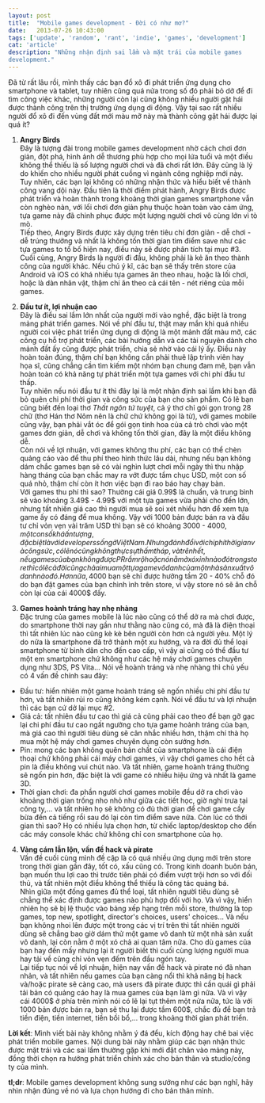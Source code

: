 ```yaml
---
layout: post
title:  "Mobile games development - Đời có như mơ?"
date:   2013-07-26 10:43:00
tags: ['update', 'random', 'rant', 'indie', 'games', 'development']
cat: 'article'
description: "Những nhận định sai lầm và mặt trái của mobile games 
development."
---
```


Đã từ rất lâu rồi, mình thấy các bạn đổ xô đi phát triển ứng dụng cho smartphone 
và tablet, tuy nhiên cũng quá nửa trong số đó phải bỏ dở để đi tìm công 
việc khác, những người còn lại cũng không nhiều người gặt hái được thành công 
trên thị trường ứng dụng di động. Vậy tại sao rất nhiều người đổ xô đi đến 
vùng đất mới màu mỡ này mà thành công gặt hái được lại quá ít?

1. **Angry Birds**  
Đây là tượng đài trong mobile games development nhờ cách chơi đơn giản, 
đột phá, hình ảnh dễ thương phù hợp cho mọi lứa tuổi và một điều không thể 
thiếu là số lượng người chơi và đã chơi rất lớn. Đây cũng là lý do khiến 
cho nhiều người phát cuồng vì ngành công nghiệp mới này.  
Tuy nhiên, các bạn lại không có những nhận thức và hiểu biết về thành công 
vang dội này. Đầu tiên là thời điểm phát hành, Angry Birds được phát triển 
và hoàn thành trong khoảng thời gian games smartphone vẫn còn nghèo nàn, với 
lối chơi đơn giản phụ thuộc hoàn toàn vào cảm ứng, tựa game này đã chinh phục 
được một lượng người chơi vô cùng lớn vì tò mò.  
Tiếp theo, Angry Birds 
được xây dựng trên tiêu chí đơn giản - dễ chơi - dễ trúng thưởng và nhất 
là không tốn thời gian tìm điểm save như các tựa games to tổ bố hiện nay, 
điều này sẽ được phân tích tại mục #3.  
Cuối cùng, Angry Birds là người đi đầu, 
không phải là kẻ ăn theo thành công của người khác. Nếu chú ý kĩ, các bạn 
sẽ thấy trên store của Android và iOS có khá nhiều tựa games ăn theo nhau, 
hoặc là lối chơi, hoặc là dàn nhân vật, thậm chí ăn theo cả cái tên - nét riêng 
của mỗi games.

2. **Đầu tư ít, lợi nhuận cao**  
Đây là điều sai lầm lớn nhất của người mới vào nghề, đặc biệt là trong mảng 
phát triển games. Nói về phí đầu tư, thật may mắn khi quá nhiều người coi 
việc phát triển ứng dụng di động là một mảnh đất màu mỡ, các công cụ hỗ trợ 
phát triển, các bài hướng dẫn và các tài nguyên dành cho mảnh đất ấy cũng 
được phát triển, chia sẻ nhờ vào cái lý ấy. Điều này hoàn toàn đúng, thậm 
chí bạn không cần phải thuê lập trình viên hay họa sĩ, cũng chẳng cần tìm 
kiếm một nhóm bạn chung đam mê, bạn vẫn hoàn toàn có khả năng tự phát triển 
một tựa games với chi phí đầu tư thấp.  
Tuy nhiên nếu nói đầu tư ít thì đây lại 
là một nhận định sai lầm khi bạn đã bỏ quên chi phí thời gian và công sức 
của bạn cho sản phẩm. Có lẽ bạn cũng biết đến loại thơ *Thất ngôn tứ tuyệt*, cả ý 
thơ chỉ gói gọn trong 28 chữ \(thơ Hán thơ Nôm nên là chữ chứ không gọi là từ\), 
với games mobile cũng vậy, bạn phải vắt óc để gói gọn tinh hoa của cả trò chơi vào 
một games đơn giản, dễ chơi và không tốn thời gian, đây là một điều không dễ.  
Còn nói về lợi nhuận, với games không thu phí, các bạn có thể chèn quảng cáo vào để 
thu phí theo hình thức lâu dài, nhưng nếu bạn không dám chắc games bạn sẽ có vài nghìn 
lượt chơi mỗi ngày thì thu nhập hàng tháng của bạn chắc may ra vớt được tầm chục USD, 
một con số quá nhỏ, thậm chí còn ít hơn việc bạn đi rao báo hay chạy bàn.  
Với games 
thu phí thì sao? Thường cái giá 0.99$ là chuẩn, và trung bình sẽ vào khoảng 3.49$ - 4.99$ 
với một tựa games vừa phải cho đến lớn, nhưng tất nhiên giá cao thì người mua sẽ 
soi xét nhiều hơn để xem tựa game ấy có đáng để mua không. Vậy với 1000 bản được bán 
ra và đầu tư chỉ vỏn vẹn vài trăm USD thì bạn sẽ có khoảng 3000 - 4000$, một con số khá 
ấn tượng, đặc biệt là với developers sống ở Việt Nam. Nhưng đánh đổi với chi phí thời gian 
và công sức, có lẽ nó cũng không thực sự thấm tháp, và trên hết, nếu games của bạn không 
được PR rầm rộ hoặc nó nằm ở xó xỉnh nào đó trong store thì có lẽ cả đời cũng chả ai mua 
một tựa game vô danh của một nhà sản xuất vô danh nào đó. Hơn nữa, 4000$ bạn sẽ chỉ được 
hưởng tầm 20 - 40% chỗ đó do bạn đặt games của bạn chình ình trên store, vì vậy 
store nó sẽ ăn chỗ còn lại của cái 4000$ đấy.

3. **Games hoành tráng hay nhẹ nhàng**  
Đặc trưng của games mobile là lúc nào cũng có thể dở ra mà chơi được, do 
smartphone thời nay gần như thằng nào cũng có, mà đã là điện thoại thì tất nhiên 
lúc nào cũng kè kè bên người còn hơn cả người yêu. Một lý do nữa là smartphone 
đã trở thành một xu hướng, và ra đời đủ thể loại smartphone từ bình dân cho đến cao 
cấp, vì vậy ai cũng có thể đầu tư một em smartphone chứ không như các hệ máy chơi 
games chuyên dụng như 3DS, PS Vita... Nói về hoành tráng và nhẹ nhàng thì chủ yếu 
có 4 vấn đề chính sau đây:
  * Đầu tư: hiển nhiên một game hoành tráng sẽ ngốn nhiều chi phí đầu tư hơn, và tất nhiên 
  rủi ro cũng không kém cạnh. Nói về đầu tư và lợi nhuận thì các bạn cứ dở lại mục #2.
  * Giá cả: tất nhiên đầu tư cao thì giá cả cũng phải cao theo để bạn gỡ gạc lại chi phí 
  đầu tư cao ngất ngưởng cho tựa game hoành tráng của bạn, mà giá cao thì người tiêu dùng 
  sẽ cân nhắc nhiều hơn, thậm chí thà họ mua một hệ máy chơi games chuyên dụng còn sướng hơn.
  * Pin: mong các bạn không quên bản chất của smartphone là cái điện thoại chứ không 
  phải cái máy chơi games, vì vậy chơi games cho hết cả pin là điều không vui chút nào. 
  Và tất nhiên, game hoành tráng thường sẽ ngốn pin hơn, đặc biệt là với game có nhiều 
  hiệu ứng và nhất là game 3D.
  * Thời gian chơi: đa phần người chơi games mobile đều dở ra chơi vào khoảng thời gian 
  trống nho nhỏ như giữa các tiết học, giờ nghỉ trưa tại công ty,... và tất nhiên họ sẽ 
  không có đủ thời gian để chơi game cầy bừa đến cả tiếng rồi sau đó lại còn tìm điểm save 
  nữa. Còn lúc có thời gian thì sao? Họ có nhiều lựa chọn hơn, từ chiếc laptop/desktop cho 
  đến các máy console khác chứ không chỉ con smartphone của họ.
  
4. **Vàng cám lẫn lộn, vấn đề hack và pirate**  
Vấn đề cuối cùng mình đề cập là có quá nhiều ứng dụng mới trên store trong thời 
gian gần đây, tốt có, xấu cũng có. Trong kinh doanh buôn bán, bạn muốn thu lợi 
cao thì trước tiên phải có điểm vượt trội hơn so với đối thủ, và tất nhiên một điều 
không thể thiếu là công tác quảng bá.  
Nhìn giữa một đống games đủ thể loại, tất nhiên người tiêu dùng sẽ chẳng thể xác định được 
games nào phù hợp đối với họ. Và vì vậy, hiển nhiên họ sẽ bị lệ thuộc vào bảng xếp hạng 
trên mỗi store, thường là top games, top new, spotlight, director's choices, users' choices... 
Và nếu bạn không nhoi lên được một trong các vị trí trên thì tất nhiên người dùng 
sẽ chẳng bao giờ dám thử một game vô danh từ một nhà sản xuất vô danh, lại còn 
nằm ở một xó chả ai quan tâm nữa. Cho dù games của bạn hay đến mấy nhưng lại ít người biết 
thì cuối cùng lượng người mua hay tải về cũng chỉ vỏn vẹn đếm trên đầu ngón tay.  
Lại tiếp tục nói về lợi nhuận, hiện nay vấn đề hack và pirate nó đã nhan nhản, và tất nhiên 
nếu games của bạn càng nổi thì khả năng bị hack và/hoặc pirate sẽ càng cao, mà users đã 
pirate được thì cần quái gì phải tải bản có quảng cáo hay là mua games của bạn làm gì nữa. Và 
vì vậy cái 4000$ ở phía trên mình nói có lẽ lại tụt thêm một nửa nữa, tức là với 1000 bản được 
bán ra, bạn sẽ thu lại được tầm 600$, chắc đủ để bạn trả tiền điện, tiền internet, tiền bồi bổ,... trong khoảng thời gian phát triển.

**Lời kết**: Mình viết bài này không nhằm ý đá đểu, kích động hay chê bai 
việc phát triển mobile games. Nội dung bài này nhằm giúp các bạn nhận thức được 
mặt trái và các sai lầm thường gặp khi mới đặt chân vào mảng này, đồng thời 
chọn ra hướng phát triển chính xác cho bản thân và studio/công ty của mình.

**tl;dr**: Mobile games development không sung sướng như các bạn nghĩ, hãy nhìn nhận 
đúng về nó và lựa chọn hướng đi cho bản thân mình.
